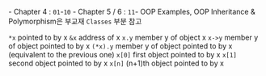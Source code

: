 \- Chapter 4 : `01`-`10`
\- Chapter 5 / 6 : `11`-
    OOP Examples, OOP Inheritance & Polymorphism은 부교재 `Classes` 부분 참고

`*x`	    pointed to by x
`&x`	    address of x
`x.y`	    member y of object x
`x->y`	    member y of object pointed to by x
`(*x).y`	member y of object pointed to by x (equivalent to the previous one)
`x[0]`	    first object pointed to by x
`x[1]`	    second object pointed to by x
`x[n]`	    (n+1)th object pointed to by x